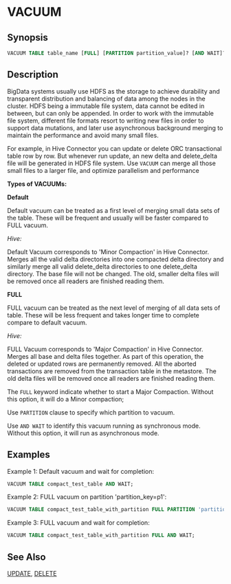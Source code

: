 
VACUUM
======

Synopsis
--------

``` sql
VACUUM TABLE table_name [FULL] [PARTITION partition_value]? [AND WAIT]?
```

Description
-----------

BigData systems usually use HDFS as the storage to achieve durability and transparent distribution and balancing of data among the nodes in the cluster. HDFS being a immutable file system, data cannot be edited in between, but can only be appended. In order to work with the immutable file system, different file formats resort to writing new files in order to support data mutations, and later use asynchronous background merging to maintain the performance and avoid many small files.

For example, in Hive Connector you can update or delete ORC transactional table row by row. But whenever run update, an new delta and delete\_delta file will be generated in HDFS file system. Use `VACUUM` can merge all those small files to a larger file, and optimize parallelism and performance

**Types of VACUUMs:**

**Default**

Default vacuum can be treated as a first level of merging small data sets of the table. These will be frequent and usually will be faster compared to FULL vacuum.

*Hive:*

Default Vacuum corresponds to \'Minor Compaction' in Hive Connector. Merges all the valid delta directories into one compacted delta directory and similarly merge all valid delete\_delta directories to one
delete\_delta directory. The base file will not be changed. The old, smaller delta files will be removed once all readers are finished reading them.

**FULL**

FULL vacuum can be treated as the next level of merging of all data sets of table. These will be less frequent and takes longer time to complete compare to default vacuum.

*Hive:*

FULL Vacuum corresponds to 'Major Compaction' in Hive Connector. Merges all base and delta files together. As part of this operation, the deleted or updated rows are permanently removed. All the aborted
transactions are removed from the transaction table in the metastore. The old delta files will be removed once all readers are finished reading them.

The `FULL` keyword indicate whether to start a Major Compaction. Without this option, it will do a Minor compaction;

Use `PARTITION` clause to specify which partition to vacuum.

Use `AND WAIT` to identify this vacuum running as synchronous mode. Without this option, it will run as asynchronous mode.

Examples
--------

Example 1: Default vacuum and wait for completion:

```sql
VACUUM TABLE compact_test_table AND WAIT;
```

Example 2: FULL vacuum on partition \'partition\_key=p1\':

```sql
VACUUM TABLE compact_test_table_with_partition FULL PARTITION 'partition_key=p1';
```

Example 3: FULL vacuum and wait for completion:

```sql
VACUUM TABLE compact_test_table_with_partition FULL AND WAIT;
```

See Also
--------

[UPDATE](./update.md), [DELETE](./delete.md)
